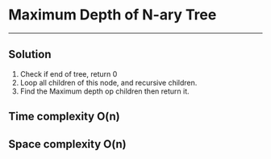 # Maximum Depth of N-ary Tree
---
## Solution

1. Check if end of tree, return 0
2. Loop all children of this node, and recursive children.
3. Find the Maximum depth op children then return it.

## Time complexity O(n)
## Space complexity O(n)